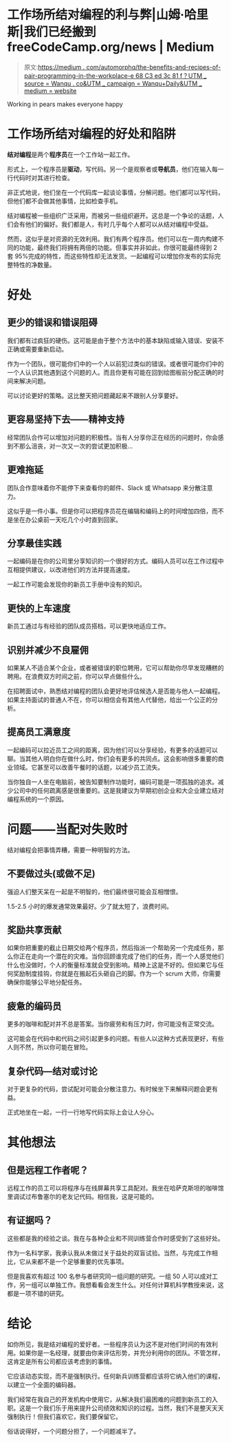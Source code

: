 # 工作场所结对编程的利与弊|山姆·哈里斯|我们已经搬到 freeCodeCamp.org/news | Medium

> 原文:[https://medium . com/automorphq/the-benefits-and-recipes-of-pair-programming-in-the-workplace-e 68 C3 ed 3c 81 f？UTM _ source = Wanqu . co&UTM _ campaign = Wanqu+Daily&UTM _ medium = website](https://medium.com/automorphhq/the-benefits-and-pitfalls-of-pair-programming-in-the-workplace-e68c3ed3c81f?utm_source=wanqu.co&utm_campaign=Wanqu+Daily&utm_medium=website)



Working in pears makes everyone happy



# 工作场所结对编程的好处和陷阱

**结对编程**是两个**程序员**在一个工作站一起工作。

形式上，一个程序员是**驱动**，写代码。另一个是观察者或**导航员**，他们在输入每一行代码时对其进行检查。

非正式地说，他们坐在一个代码库一起谈论事情，分解问题。他们都可以写代码，但他们都不会做其他事情，比如检查手机。

结对编程被一些组织广泛采用，而被另一些组织避开。这总是一个争论的话题，人们会有他们的偏好。我们都是人，有时几乎每个人都可以从结对编程中受益。

然而，这似乎是对资源的无效利用。我们有两个程序员。他们可以在一周内构建不同的功能，最终我们将拥有两倍的功能。但事实并非如此，你很可能最终得到 2 套 95%完成的特性，而这些特性却无法发货。一起编程可以增加你发布的实际完整特性的净数量。

# 好处

## **更少的错误和错误阻碍**



我们都有过疯狂的硬伤。这可能是由于整个方法中的基本缺陷或输入错误、安装不正确或需要重新启动。

作为一个团队，很可能你们中的一个人以前犯过类似的错误。或者很可能你们中的一个人认识其他遇到这个问题的人。而且你更有可能在回到绘图板前分配正确的时间来解决问题。

可以讨论更好的策略。这比整天把问题藏起来不跟别人分享要好。

## **更容易坚持下去——精神支持**

经常团队合作可以增加对问题的积极性。当有人分享你正在经历的问题时，你会感到不那么沮丧，对一次又一次的尝试更加积极…

## **更难拖延**

团队合作意味着你不能停下来查看你的邮件、Slack 或 Whatsapp 来分散注意力。

这似乎是一件小事。但是你可以把程序员花在编辑和编码上的时间增加四倍，而不是坐在办公桌前一天吃几个小时直到回家。

## **分享最佳实践**

一起编码是在你的公司里分享知识的一个很好的方式。编码人员可以在工作过程中互相提供建议，以改进他们的方法并提高速度。

一起工作可能会发现你的新员工手册中没有的知识。



## **更快的上车速度**

新员工通过与有经验的团队成员搭档，可以更快地适应工作。

## **识别并减少不良雇佣**

如果某人不适合某个企业，或者被错误的职位聘用，它可以帮助你尽早发现糟糕的聘用。在浪费双方时间之前，你可以早点做些什么。

在招聘面试中，熟悉结对编程的团队会更好地评估候选人是否能与他人一起编程。如果主持面试的普通人不在，你可以相信会有其他人代替他，给出一个公正的分析。

## **提高员工满意度**

一起编码可以拉近员工之间的距离，因为他们可以分享经验，有更多的话题可以聊。当其他人明白你在做什么时，你们会有更多的共同点。这会影响很多重要的商业领域。它甚至可以改善午餐时的话题，以减少员工流失。

当你独自一人坐在电脑前，被告知要制作功能时，编码可能是一项孤独的追求。减少公司中的任何疏离感是很重要的。这是我建议为早期初创企业和大企业建立结对编程系统的一个原因。

# **问题——当配对失败时**

结对编程会把事情弄糟，需要一种明智的方法。



## **不要做过头(或做不足)**

强迫人们整天呆在一起是不明智的，他们最终很可能会互相憎恨。

1.5-2.5 小时的爆发通常效果最好。少了就太短了，浪费时间。

## **奖励共享贡献**

如果你把重要的截止日期交给两个程序员，然后指派一个帮助另一个完成任务，那么你正在走向一个潜在的灾难。当你回顾谁完成了他们的任务，而一个人感觉他们什么也没做时，个人的衡量标准就会受到影响。精神上这是不好的。但如果它与任何奖励制度挂钩，你就是在搬起石头砸自己的脚。作为一个 scrum 大师，你需要确保你能够公平地分配任务。

## **疲惫的编码员**

更多的咖啡和配对并不总是答案。当你疲劳和有压力时，你可能没有正常交流。

这可能会在代码中和代码之间引起更多的问题。有些人以这种方式表现更好，有些人则不然，所以你可能在冒险。

## **复杂代码—结对或讨论**

对于更复杂的代码，尝试配对可能会分散注意力。有时候坐下来解释问题会更有益。

正式地坐在一起，一行一行地写代码实际上会让人分心。

# 其他想法

## 但是远程工作者呢？

远程工作的员工可以将程序与在线屏幕共享工具配对。我坐在哈萨克斯坦的咖啡馆里调试过布鲁塞尔的老友记代码。相信我，这是可能的。

## 有证据吗？

这些都是我的经验之谈。我在与各种企业和不同训练营合作时感受到了这些好处。

作为一名科学家，我承认我从未做过关于益处的双盲试验。当然，与完成工作相比，它从来都不是一个足够重要的优先事项。

但是我喜欢有超过 100 名参与者研究同一组问题的研究。一组 50 人可以成对工作，另一组可以单独工作。我想看看会发生什么。对任何计算机科学教授来说，这都是一项不错的研究。

# **结论**

如你所见，我是结对编程的爱好者。一些程序员认为这不是对他们时间的有效利用。如果你是一名经理，就要由你来评估形势，并充分利用你的团队。不管怎样，这肯定是所有公司都应该考虑到的事情。

它应该动态实现，而不是强制执行。任何新兵训练营都应该将它纳入他们的课程，以建立一个全面的编码器。

我们经常在我自己的开发机构中使用它，从解决我们最困难的问题到新员工的入职。这是一个我们乐于用来提升公司绩效和知识的过程。当然，我们不是整天天天强制执行！但我们喜欢它，我们要保留它。

俗话说得好，一个问题分担了，一个问题减半了。





